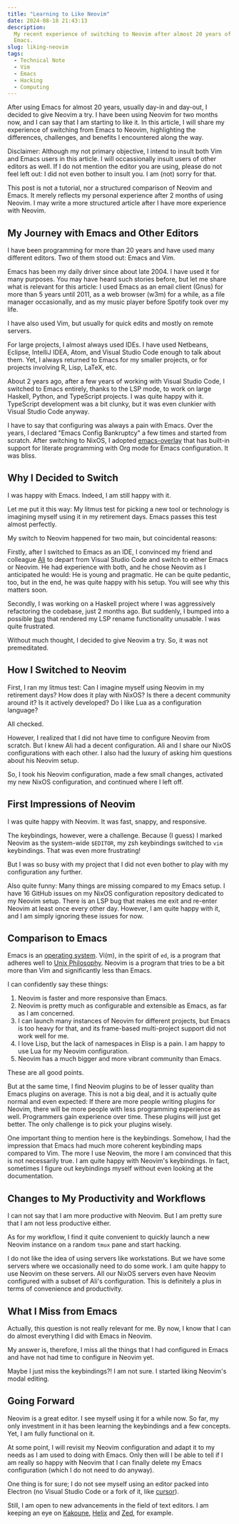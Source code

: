 ```yaml
---
title: "Learning to Like Neovim"
date: 2024-08-18 21:43:13
description:
  My recent experience of switching to Neovim after almost 20 years of using
  Emacs.
slug: liking-neovim
tags:
  - Technical Note
  - Vim
  - Emacs
  - Hacking
  - Computing
---
```


After using Emacs for almost 20 years, usually day-in and day-out, I decided to
give Neovim a try. I have been using Neovim for two months now, and I can say
that I am starting to like it. In this article, I will share my experience of
switching from Emacs to Neovim, highlighting the differences, challenges, and
benefits I encountered along the way.

<!--more-->

Disclaimer: Although my not primary objective, I intend to insult both Vim and
Emacs users in this article. I will occassionally insult users of other editors
as well. If I do not mention the editor you are using, please do not feel left
out: I did not even bother to insult you. I am (not) sorry for that.

This post is not a tutorial, nor a structured comparison of Neovim and Emacs. It
merely reflects my personal experience after 2 months of using Neovim. I may
write a more structured article after I have more experience with Neovim.

## My Journey with Emacs and Other Editors

I have been programming for more than 20 years and have used many different
editors. Two of them stood out: Emacs and Vim.

Emacs has been my daily driver since about late 2004. I have used it for many
purposes. You may have heard such stories before, but let me share what is
relevant for this article: I used Emacs as an email client (Gnus) for more than
5 years until 2011, as a web browser (w3m) for a while, as a file manager
occasionally, and as my music player before Spotify took over my life.

I have also used Vim, but usually for quick edits and mostly on remote servers.

For large projects, I almost always used IDEs. I have used Netbeans, Eclipse,
IntelliJ IDEA, Atom, and Visual Studio Code enough to talk about them. Yet, I
always returned to Emacs for my smaller projects, or for projects involving R,
Lisp, LaTeX, etc.

About 2 years ago, after a few years of working with Visual Studio Code, I
switched to Emacs entirely, thanks to the LSP mode, to work on large Haskell,
Python, and TypeScript projects. I was quite happy with it. TypeScript
development was a bit clunky, but it was even clunkier with Visual Studio Code
anyway.

I have to say that configuring was always a pain with Emacs. Over the years, I
declared "Emacs Config Bankruptcy" a few times and started from scratch. After
switching to NixOS, I adopted [emacs-overlay] that has built-in support for
literate programming with Org mode for Emacs configuration. It was bliss.

## Why I Decided to Switch

I was happy with Emacs. Indeed, I am still happy with it.

Let me put it this way: My litmus test for picking a new tool or technology is
imagining myself using it in my retirement days. Emacs passes this test almost
perfectly.

My switch to Neovim happened for two main, but coincidental reasons:

Firstly, after I switched to Emacs as an IDE, I convinced my friend and
colleague [Ali] to depart from Visual Studio Code and switch to either Emacs or
Neovim. He had experience with both, and he chose Neovim as I anticipated he
would: He is young and pragmatic. He can be quite pedantic, too, but in the end,
he was quite happy with his setup. You will see why this matters soon.

Secondly, I was working on a Haskell project where I was aggressively
refactoring the codebase, just 2 months ago. But suddenly, I bumped into a
possible [bug] that rendered my LSP rename functionality unusable. I was quite
frustrated.

Without much thought, I decided to give Neovim a try. So, it was not
premeditated.

## How I Switched to Neovim

First, I ran my litmus test: Can I imagine myself using Neovim in my retirement
days? How does it play with NixOS? Is there a decent community around it? Is it
actively developed? Do I like Lua as a configuration language?

All checked.

However, I realized that I did not have time to configure Neovim from scratch.
But I knew Ali had a decent configuration. Ali and I share our NixOS
configurations with each other. I also had the luxury of asking him questions
about his Neovim setup.

So, I took his Neovim configuration, made a few small changes, activated my new
NixOS configuration, and continued where I left off.

## First Impressions of Neovim

I was quite happy with Neovim. It was fast, snappy, and responsive.

The keybindings, however, were a challenge. Because (I guess) I marked Neovim as
the system-wide `$EDITOR`, my zsh keybindings switched to `vim` keybindings.
That was even more frustrating!

But I was so busy with my project that I did not even bother to play with my
configuration any further.

Also quite funny: Many things are missing compared to my Emacs setup. I have 16
GitHub issues on my NixOS configuration repository dedicated to my Neovim setup.
There is an LSP bug that makes me exit and re-enter Neovim at least once every
other day. However, I am quite happy with it, and I am simply ignoring these
issues for now.

## Comparison to Emacs

Emacs is an [operating system]. Vi(m), in the spirit of `ed`, is a program that
adheres well to [Unix Philosophy]. Neovim is a program that tries to be a bit
more than Vim and significantly less than Emacs.

I can confidently say these things:

1. Neovim is faster and more responsive than Emacs.
2. Neovim is pretty much as configurable and extensible as Emacs, as far as I am
   concerned.
3. I can launch many instances of Neovim for different projects, but Emacs is
   too heavy for that, and its frame-based multi-project support did not work
   well for me.
4. I love Lisp, but the lack of namespaces in Elisp is a pain. I am happy to use
   Lua for my Neovim configuration.
5. Neovim has a much bigger and more vibrant community than Emacs.

These are all good points.

But at the same time, I find Neovim plugins to be of lesser quality than Emacs
plugins on average. This is not a big deal, and it is actually quite normal and
even expected: If there are more people writing plugins for Neovim, there will
be more people with less programming experience as well. Programmers gain
experience over time. These plugins will just get better. The only challenge is
to pick your plugins wisely.

One important thing to mention here is the keybindings. Somehow, I had the
impression that Emacs had much more coherent keybinding maps compared to Vim.
The more I use Neovim, the more I am convinced that this is not necessarily
true. I am quite happy with Neovim's keybindings. In fact, sometimes I figure
out keybindings myself without even looking at the documentation.

## Changes to My Productivity and Workflows

I can not say that I am more productive with Neovim. But I am pretty sure that I
am not less productive either.

As for my workflow, I find it quite convenient to quickly launch a new Neovim
instance on a random `tmux` pane and start hacking.

I do not like the idea of using servers like workstations. But we have some
servers where we occasionally need to do some work. I am quite happy to use
Neovim on these servers. All our NixOS servers even have Neovim configured with
a subset of Ali's configuration. This is definitely a plus in terms of
convenience and productivity.

## What I Miss from Emacs

Actually, this question is not really relevant for me. By now, I know that I can
do almost everything I did with Emacs in Neovim.

My answer is, therefore, I miss all the things that I had configured in Emacs
and have not had time to configure in Neovim yet.

Maybe I just miss the keybindings?! I am not sure. I started liking Neovim's
modal editing.

## Going Forward

Neovim is a great editor. I see myself using it for a while now. So far, my only
investment in it has been learning the keybindings and a few concepts. Yet, I am
fully functional on it.

At some point, I will revisit my Neovim configuration and adapt it to my needs
as I am used to doing with Emacs. Only then will I be able to tell if I am
really so happy with Neovim that I can finally delete my Emacs configuration
(which I do not need to do anyway).

One thing is for sure; I do not see myself using an editor packed into Electron
(no Visual Studio Code or a fork of it, like [cursor]).

Still, I am open to new advancements in the field of text editors. I am keeping
an eye on [Kakoune], [Helix] and [Zed], for example.

<!-- REFERENCES -->

[emacs-overlay]: https://github.com/nix-community/emacs-overlay
[bug]: https://github.com/emacs-lsp/lsp-mode/issues/4473#issuecomment-2164211783
[operating system]: https://wiki.c2.com/?EmacsAsOperatingSystem
[Unix Philosophy]: https://en.wikipedia.org/wiki/Unix_philosophy
[cursor]: https://www.cursor.com
[Ali]: https://yildiz.dev
[Kakoune]: https://kakoune.org
[Zed]: https://zed.dev
[Helix]: https://helix-editor.com
